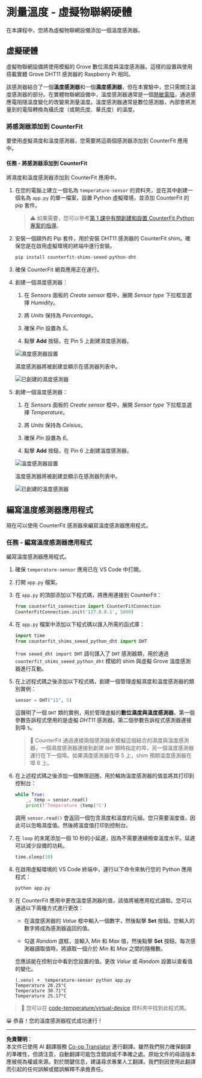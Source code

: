 <!--
CO_OP_TRANSLATOR_METADATA:
{
  "original_hash": "70e5a428b607cd5a9a4f422c2a4df03d",
  "translation_date": "2025-08-26T22:20:24+00:00",
  "source_file": "2-farm/lessons/1-predict-plant-growth/virtual-device-temp.md",
  "language_code": "mo"
}
-->
# 測量溫度 - 虛擬物聯網硬體

在本課程中，您將為虛擬物聯網設備添加一個溫度感測器。

## 虛擬硬體

虛擬物聯網設備將使用模擬的 Grove 數位濕度與溫度感測器。這樣的設置與使用搭載實體 Grove DHT11 感測器的 Raspberry Pi 相同。

該感測器結合了一個**溫度感測器**和一個**濕度感測器**，但在本實驗中，您只需關注溫度感測器的部分。在實體物聯網設備中，溫度感測器通常是一個[熱敏電阻](https://wikipedia.org/wiki/Thermistor)，通過感應電阻隨溫度變化的改變來測量溫度。溫度感測器通常是數位感測器，內部會將測量到的電阻轉換為攝氏度（或開氏度、華氏度）的溫度。

### 將感測器添加到 CounterFit

要使用虛擬濕度和溫度感測器，您需要將這兩個感測器添加到 CounterFit 應用中。

#### 任務 - 將感測器添加到 CounterFit

將濕度和溫度感測器添加到 CounterFit 應用中。

1. 在您的電腦上建立一個名為 `temperature-sensor` 的資料夾，並在其中創建一個名為 `app.py` 的單一檔案，設置 Python 虛擬環境，並添加 CounterFit 的 pip 套件。

    > ⚠️ 如果需要，您可以參考[第 1 課中有關創建和設置 CounterFit Python 專案的指導](../../../1-getting-started/lessons/1-introduction-to-iot/virtual-device.md)。

1. 安裝一個額外的 Pip 套件，用於安裝 DHT11 感測器的 CounterFit shim。確保您是在啟用虛擬環境的終端中進行安裝。

    ```sh
    pip install counterfit-shims-seeed-python-dht
    ```

1. 確保 CounterFit 網頁應用正在運行。

1. 創建一個濕度感測器：

    1. 在 *Sensors* 面板的 *Create sensor* 框中，展開 *Sensor type* 下拉框並選擇 *Humidity*。

    1. 將 *Units* 保持為 *Percentage*。

    1. 確保 *Pin* 設置為 *5*。

    1. 點擊 **Add** 按鈕，在 Pin 5 上創建濕度感測器。

    ![濕度感測器設置](../../../../../translated_images/counterfit-create-humidity-sensor.2750e27b6f30e09cf4e22101defd5252710717620816ab41ba688f91f757c49a.mo.png)

    濕度感測器將被創建並顯示在感測器列表中。

    ![已創建的濕度感測器](../../../../../translated_images/counterfit-humidity-sensor.7b12f7f339e430cb26c8211d2dba4ef75261b353a01da0932698b5bebd693f27.mo.png)

1. 創建一個溫度感測器：

    1. 在 *Sensors* 面板的 *Create sensor* 框中，展開 *Sensor type* 下拉框並選擇 *Temperature*。

    1. 將 *Units* 保持為 *Celsius*。

    1. 確保 *Pin* 設置為 *6*。

    1. 點擊 **Add** 按鈕，在 Pin 6 上創建溫度感測器。

    ![溫度感測器設置](../../../../../translated_images/counterfit-create-temperature-sensor.199350ed34f7343d79dccbe95eaf6c11d2121f03d1c35ab9613b330c23f39b29.mo.png)

    溫度感測器將被創建並顯示在感測器列表中。

    ![已創建的溫度感測器](../../../../../translated_images/counterfit-temperature-sensor.f0560236c96a9016bafce7f6f792476fe3367bc6941a1f7d5811d144d4bcbfff.mo.png)

## 編寫溫度感測器應用程式

現在可以使用 CounterFit 感測器來編寫溫度感測器應用程式。

### 任務 - 編寫溫度感測器應用程式

編寫溫度感測器應用程式。

1. 確保 `temperature-sensor` 應用已在 VS Code 中打開。

1. 打開 `app.py` 檔案。

1. 在 `app.py` 的頂部添加以下程式碼，將應用連接到 CounterFit：

    ```python
    from counterfit_connection import CounterFitConnection
    CounterFitConnection.init('127.0.0.1', 5000)
    ```

1. 在 `app.py` 檔案中添加以下程式碼以匯入所需的函式庫：

    ```python
    import time
    from counterfit_shims_seeed_python_dht import DHT
    ```

    `from seeed_dht import DHT` 語句匯入了 `DHT` 感測器類，用於通過 `counterfit_shims_seeed_python_dht` 模組的 shim 與虛擬 Grove 溫度感測器進行互動。

1. 在上述程式碼之後添加以下程式碼，創建一個管理虛擬濕度和溫度感測器的類別實例：

    ```python
    sensor = DHT("11", 5)
    ```

    這聲明了一個 `DHT` 類的實例，用於管理虛擬的**數位濕度與溫度感測器**。第一個參數告訴程式使用的是虛擬 *DHT11* 感測器。第二個參數告訴程式感測器連接到埠 `5`。

    > 💁 CounterFit 通過連接兩個感測器來模擬這個結合的濕度與溫度感測器，一個濕度感測器連接到創建 `DHT` 類時指定的埠，另一個溫度感測器運行在下一個埠。如果濕度感測器在埠 5 上，shim 預期溫度感測器在埠 6 上。

1. 在上述程式碼之後添加一個無限迴圈，用於輪詢溫度感測器的值並將其打印到控制台：

    ```python
    while True:
        _, temp = sensor.read()
        print(f'Temperature {temp}°C')
    ```

    調用 `sensor.read()` 會返回一個包含濕度和溫度的元組。您只需要溫度值，因此可以忽略濕度值。然後將溫度值打印到控制台。

1. 在 `loop` 的末尾添加一個 10 秒的小延遲，因為不需要連續檢查溫度水平。延遲可以減少設備的功耗。

    ```python
    time.sleep(10)
    ```

1. 在啟用虛擬環境的 VS Code 終端中，運行以下命令來執行您的 Python 應用程式：

    ```sh
    python app.py
    ```

1. 在 CounterFit 應用中更改溫度感測器的值，該值將被應用程式讀取。您可以通過以下兩種方式進行更改：

    * 在溫度感測器的 *Value* 框中輸入一個數字，然後點擊 **Set** 按鈕。您輸入的數字將成為感測器返回的值。

    * 勾選 *Random* 選框，並輸入 *Min* 和 *Max* 值，然後點擊 **Set** 按鈕。每次感測器讀取值時，將讀取一個介於 *Min* 和 *Max* 之間的隨機數。

    您應該能在控制台中看到您設置的值。更改 *Value* 或 *Random* 設置以查看值的變化。

    ```output
    (.venv) ➜  temperature-sensor python app.py
    Temperature 28.25°C
    Temperature 30.71°C
    Temperature 25.17°C
    ```

> 💁 您可以在 [code-temperature/virtual-device](../../../../../2-farm/lessons/1-predict-plant-growth/code-temperature/virtual-device) 資料夾中找到此程式碼。

😀 恭喜！您的溫度感測器程式成功運行！

---

**免責聲明**：  
本文件已使用 AI 翻譯服務 [Co-op Translator](https://github.com/Azure/co-op-translator) 進行翻譯。雖然我們努力確保翻譯的準確性，但請注意，自動翻譯可能包含錯誤或不準確之處。原始文件的母語版本應被視為權威來源。對於關鍵信息，建議尋求專業人工翻譯。我們對因使用此翻譯而引起的任何誤解或錯誤解釋不承擔責任。